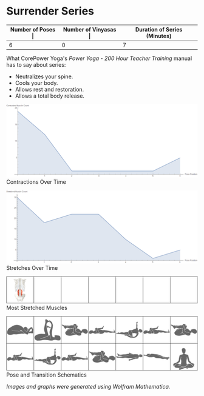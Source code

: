 # Surrender Series

| Number of Poses \| | Number of Vinyasas \| | Duration of Series (Minutes) |
|--------------------|-----------------------|------------------------------|
|                  6 |                     0 |                            7 |

What CorePower Yoga's *Power Yoga - 200 Hour Teacher Training* manual has to say about series:
* Neutralizes your spine.
* Cools your body.
* Allows rest and restoration.
* Allows a total body release.

![Contractions Over Time](../media/c1_10_surrender_01_contractions_over_time.png)
Contractions Over Time

![Stretches Over Time](../media/c1_10_surrender_03_stretches_over_time.png)
Stretches Over Time

![Most Stretched Muscles](../media/c1_10_surrender_04_stretches_grid.png)
Most Stretched Muscles

![Pose and Transition Schematics](../media/c1_10_surrender_00_schematic_grid.png)
Pose and Transition Schematics

*Images and graphs were generated using Wolfram Mathematica.*
